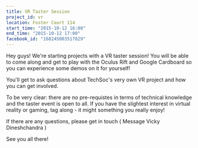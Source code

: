 ```yaml
---
title: VR Taster Session
project_id: vr
location: Foster Court 114
start_time: "2015-10-12 16:00"
end_time: "2015-10-12 17:00"
facebook_id: "168245003517829"
---
```


Hey guys! We're starting projects with a VR taster session! You will be able to come along and get to play with the Oculus Rift and Google Cardboard so you can experience some demos on it for yourself! 

You'll get to ask questions about TechSoc's very own VR project and how you can get involved.

To be very clear: there are no pre-requistes in terms of technical knowledge and the taster event is open to all. If you have the slightest interest in virtual reality or gaming, tag along - it might something you really enjoy!

If there are any questions, please get in touch ( Message Vicky Dineshchandra ) 

See you all there!
